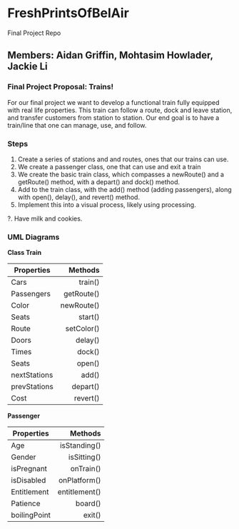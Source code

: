 # FreshPrintsOfBelAir
Final Project Repo

## Members: Aidan Griffin, Mohtasim Howlader, Jackie Li
### Final Project Proposal: Trains!

For our final project we want to develop a functional train fully equipped with real life properties. This train can follow a 
route, dock and leave station, and transfer customers from station to station. Our end goal is to have a train/line that 
one can manage, use, and follow.

### Steps
1. Create a series of stations and and routes, ones that our trains can use.
2. We create a passenger class, one that can use and exit a train
3. We create the basic train class, which compasses a newRoute() and a getRoute() method, with a depart() and dock() method.
4. Add to the train class, with the add() method (adding passengers), along with open(), delay(), and revert() method.
5. Implement this into a visual process, likely using processing.

?. Have milk and cookies.

### UML Diagrams

 **Class Train**

| Properties |   Methods   |
| ---------- | ----------: |
|   Cars     |	 train()   |
| Passengers |	getRoute() |
|   Color    | newRoute()  |
|   Seats    |   start()   |
|   Route    |	setColor() |
|   Doors    |	 delay()   |
|   Times    |	  dock()   |
|   Seats    |    open()   |
|nextStations|     add()   |
|prevStations|	 depart()  |
|    Cost    |	 revert()  |

 **Passenger**

|   Properties  |     Methods    |
| ------------- | -------------: |
|  Age		|  isStanding()  |
|  Gender	|   isSitting()  |
|  isPregnant	|     onTrain()  |
|  isDisabled	|  onPlatform()  |
|  Entitlement	| entitlement()  |
|  Patience	|       board()	 |
|  boilingPoint	|        exit()  |


